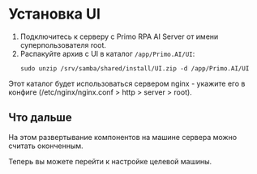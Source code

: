# Установка UI 

1. Подключитесь к серверу с Primo RPA AI Server от имени суперпользователя root. 
2. Распакуйте архив с UI в каталог `/app/Primo.AI/UI`:
   ```
   sudo unzip /srv/samba/shared/install/UI.zip -d /app/Primo.AI/UI 
   ```
Этот каталог будет использоваться сервером nginx - укажите его в конфиге (/etc/nginx/nginx.conf > http > server > root).

## Что дальше

На этом развертывание компонентов на машине сервера можно считать оконченным. 

Теперь вы можете перейти к настройке целевой машины.
